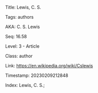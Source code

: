 Title:  Lewis, C. S.

Tags:   authors

AKA:    C. S. Lewis

Seq:    16.58

Level:  3 - Article

Class:  author

Link:   https://en.wikipedia.org/wiki/Cslewis

Timestamp: 20230209212848

Index:  Lewis, C. S.; 
